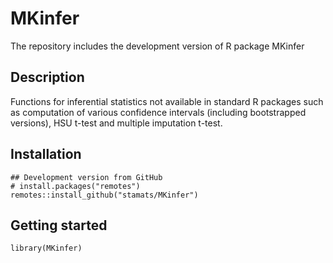 # MKinfer
The repository includes the development version of R package MKinfer

## Description
Functions for inferential statistics not available in standard R packages such as computation of various confidence intervals (including bootstrapped versions), HSU t-test and multiple imputation t-test.

## Installation

```{r, eval = FALSE}
## Development version from GitHub
# install.packages("remotes")
remotes::install_github("stamats/MKinfer")
```

## Getting started

```{r}
library(MKinfer)
```
